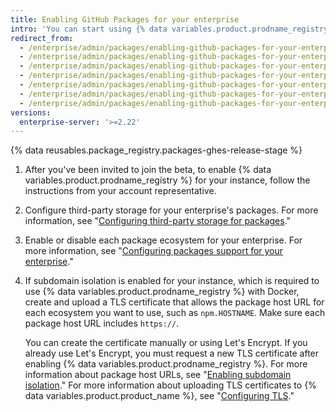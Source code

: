 ```yaml
---
title: Enabling GitHub Packages for your enterprise
intro: 'You can start using {% data variables.product.prodname_registry %} on your instance by enabling the feature, configuring third-party storage, configuring the ecosystems you want to support, and updating your TLS certificate.'
redirect_from:
  - /enterprise/admin/packages/enabling-github-packages-for-your-enterprise
  - /enterprise/admin/packages/enabling-github-packages-for-your-enterprise
  - /enterprise/admin/packages/enabling-github-packages-for-your-enterprise
  - /enterprise/admin/packages/enabling-github-packages-for-your-enterprise
  - /enterprise/admin/packages/enabling-github-packages-for-your-enterprise
  - /enterprise/admin/packages/enabling-github-packages-for-your-enterprise
  - /enterprise/admin/packages/enabling-github-packages-for-your-enterprise
versions:
  enterprise-server: '>=2.22'
---
```


{% data reusables.package_registry.packages-ghes-release-stage %}

1. After you've been invited to join the beta, to enable {% data variables.product.prodname_registry %} for your instance, follow the instructions from your account representative.
1. Configure third-party storage for your enterprise's packages. For more information, see "[Configuring third-party storage for packages](/enterprise/admin/packages/configuring-third-party-storage-for-packages)."
1. Enable or disable each package ecosystem for your enterprise. For more information, see "[Configuring packages support for your enterprise](/enterprise/admin/packages/configuring-packages-support-for-your-enterprise)."
1. If subdomain isolation is enabled for your instance, which is required to use {% data variables.product.prodname_registry %} with Docker, create and upload a TLS certificate that allows the package host URL for each ecosystem you want to use, such as `npm.HOSTNAME`. Make sure each package host URL includes `https://`.

    You can create the certificate manually or using Let's Encrypt. If you already use Let's Encrypt, you must request a new TLS certificate after enabling {% data variables.product.prodname_registry %}. For more information about package host URLs, see "[Enabling subdomain isolation](/enterprise/admin/configuration/enabling-subdomain-isolation)." For more information about uploading TLS certificates to {% data variables.product.product_name %}, see "[Configuring TLS](/enterprise/admin/configuration/configuring-tls)."
